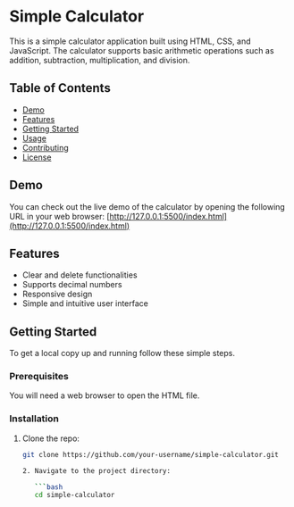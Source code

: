 # Simple Calculator

This is a simple calculator application built using HTML, CSS, and JavaScript. The calculator supports basic arithmetic operations such as addition, subtraction, multiplication, and division.

## Table of Contents

- [Demo](#demo)
- [Features](#features)
- [Getting Started](#getting-started)
- [Usage](#usage)
- [Contributing](#contributing)
- [License](#license)

## Demo

You can check out the live demo of the calculator by opening the following URL in your web browser:
[http://127.0.0.1:5500/index.html](http://127.0.0.1:5500/index.html)

## Features

- Clear and delete functionalities
- Supports decimal numbers
- Responsive design
- Simple and intuitive user interface

## Getting Started

To get a local copy up and running follow these simple steps.

### Prerequisites

You will need a web browser to open the HTML file.

### Installation

1. Clone the repo:

   ```bash
   git clone https://github.com/your-username/simple-calculator.git

   2. Navigate to the project directory:

      ```bash
      cd simple-calculator